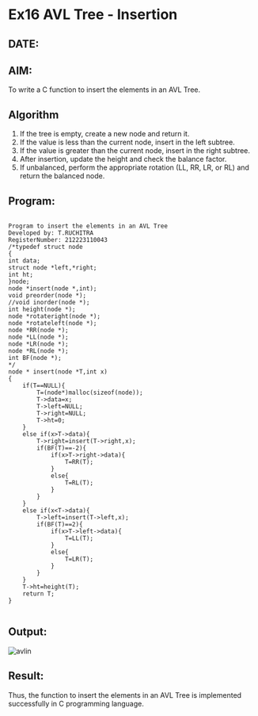 # Ex16 AVL Tree - Insertion
## DATE:
## AIM:
To write a C function to insert the elements in an AVL Tree.

## Algorithm
1. If the tree is empty, create a new node and return it.
2. If the value is less than the current node, insert in the left subtree.
3. If the value is greater than the current node, insert in the right subtree.
4. After insertion, update the height and check the balance factor.
5. If unbalanced, perform the appropriate rotation (LL, RR, LR, or RL) and return the balanced node. 

## Program:
```

Program to insert the elements in an AVL Tree
Developed by: T.RUCHITRA
RegisterNumber: 212223110043
/*typedef struct node
{
int data;
struct node *left,*right;
int ht;
}node;
node *insert(node *,int);
void preorder(node *);
//void inorder(node *);
int height(node *);
node *rotateright(node *);
node *rotateleft(node *);
node *RR(node *);
node *LL(node *);
node *LR(node *);
node *RL(node *);
int BF(node *);
*/ 
node * insert(node *T,int x)
{
    if(T==NULL){
        T=(node*)malloc(sizeof(node));
        T->data=x;
        T->left=NULL;
        T->right=NULL;
        T->ht=0;
    }
    else if(x>T->data){
        T->right=insert(T->right,x);
        if(BF(T)==-2){
            if(x>T->right->data){
                T=RR(T);
            }
            else{
                T=RL(T);
            }
        }
    }
    else if(x<T->data){
        T->left=insert(T->left,x);
        if(BF(T)==2){
            if(x>T->left->data){
                T=LL(T);
            }
            else{
                T=LR(T);
            }
        }
    }
    T->ht=height(T);
    return T;
}


```

## Output:
![avlin](https://github.com/user-attachments/assets/02fcae54-5432-449f-b8fb-689f735251a4)


## Result:
Thus, the function to insert the elements in an AVL Tree is implemented successfully in C programming language.
